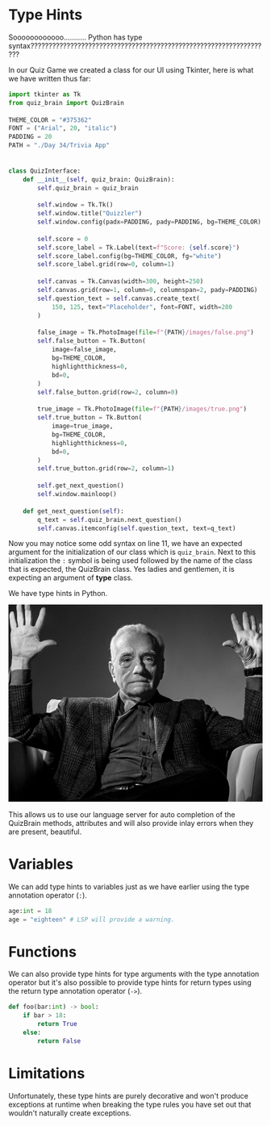 # Type Hints

Soooooooooooo........... Python has type syntax???????????????????????????????????????????????????????????????????

In our Quiz Game we created a class for our UI using Tkinter, here is what we have written thus far:
```python nums {11}
import tkinter as Tk
from quiz_brain import QuizBrain

THEME_COLOR = "#375362"
FONT = ("Arial", 20, "italic")
PADDING = 20
PATH = "./Day 34/Trivia App"


class QuizInterface:
    def __init__(self, quiz_brain: QuizBrain):
        self.quiz_brain = quiz_brain

        self.window = Tk.Tk()
        self.window.title("Quizzler")
        self.window.config(padx=PADDING, pady=PADDING, bg=THEME_COLOR)

        self.score = 0
        self.score_label = Tk.Label(text=f"Score: {self.score}")
        self.score_label.config(bg=THEME_COLOR, fg="white")
        self.score_label.grid(row=0, column=1)

        self.canvas = Tk.Canvas(width=300, height=250)
        self.canvas.grid(row=1, column=0, columnspan=2, pady=PADDING)
        self.question_text = self.canvas.create_text(
            150, 125, text="Placeholder", font=FONT, width=280
        )

        false_image = Tk.PhotoImage(file=f"{PATH}/images/false.png")
        self.false_button = Tk.Button(
            image=false_image,
            bg=THEME_COLOR,
            highlightthickness=0,
            bd=0,
        )
        self.false_button.grid(row=2, column=0)

        true_image = Tk.PhotoImage(file=f"{PATH}/images/true.png")
        self.true_button = Tk.Button(
            image=true_image,
            bg=THEME_COLOR,
            highlightthickness=0,
            bd=0,
        )
        self.true_button.grid(row=2, column=1)

        self.get_next_question()
        self.window.mainloop()

    def get_next_question(self):
        q_text = self.quiz_brain.next_question()
        self.canvas.itemconfig(self.question_text, text=q_text)

```

Now you may notice some odd syntax on line 11, we have an expected argument for the initialization of our class which is `quiz_brain`. Next to this initialization the `:` symbol is being used followed by the name of the class that is expected, the QuizBrain class. Yes ladies and gentlemen, it is expecting an argument of  **type** class.

We have type hints in Python.

![](Pictures/Python%20Type%20Hints%20-%20Cinema.png)

This allows us to use our language server for auto completion of the QuizBrain methods, attributes and will also provide inlay errors when they are present, beautiful.
# Variables

We can add type hints to variables just as we have earlier using the type annotation operator (`:`).

```python
age:int = 18
age = "eighteen" # LSP will provide a warning.
```
# Functions

We can also provide type hints for type arguments with the type annotation operator but it's also possible to provide type hints for return types using the return type annotation operator (`->`).

```python
def foo(bar:int) -> bool:
    if bar > 18:
        return True
    else:
        return False
```
# Limitations

Unfortunately, these type hints are purely decorative and won't produce exceptions at runtime when breaking the type rules you have set out that wouldn't naturally create exceptions.